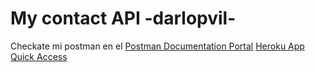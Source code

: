 # My contact API -darlopvil-

Checkate mi postman en el [Postman Documentation Portal](https://documenter.getpostman.com/view/14944672/TzCV3jvP#15083b51-61e5-4c38-b33c-9ae1c7d0493f)
[Heroku App Quick Access](https://sos2021-darlopvil-l07.herokuapp.com/)
